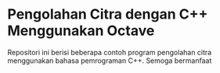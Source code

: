 # Pengolahan Citra dengan C++ Menggunakan Octave

Repositori ini berisi beberapa contoh program pengolahan citra menggunakan bahasa pemrograman C++. Semoga bermanfaat
